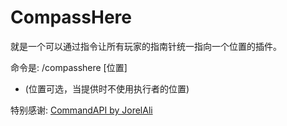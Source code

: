 # CompassHere

就是一个可以通过指令让所有玩家的指南针统一指向一个位置的插件。

命令是: /compasshere [位置]
* (位置可选，当提供时不使用执行者的位置)

特别感谢: [CommandAPI by JorelAli](https://github.com/JorelAli/CommandAPI)
